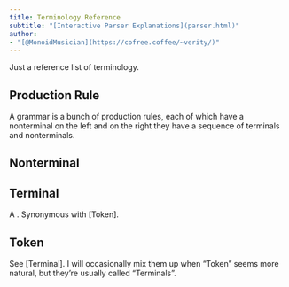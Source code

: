 ```yaml
---
title: Terminology Reference
subtitle: "[Interactive Parser Explanations](parser.html)"
author:
- "[@MonoidMusician](https://cofree.coffee/~verity/)"
---
```


Just a reference list of terminology.

## Production Rule

A grammar is a bunch of production rules, each of which have a nonterminal on the left and on the right they have a sequence of terminals and nonterminals.

## Nonterminal


## Terminal
A .
Synonymous with [Token].

## Token
See [Terminal].
I will occasionally mix them up when “Token” seems more natural, but theyʼre usually called “Terminals”.
